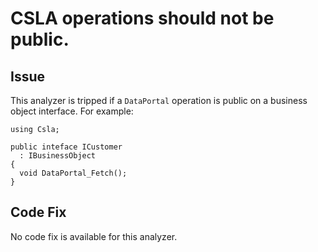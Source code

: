 # CSLA operations should not be public.

## Issue

This analyzer is tripped if a `DataPortal` operation is public on a business object interface. For example:

```
using Csla;

public inteface ICustomer
  : IBusinessObject
{ 
  void DataPortal_Fetch();
}
```

## Code Fix

No code fix is available for this analyzer.